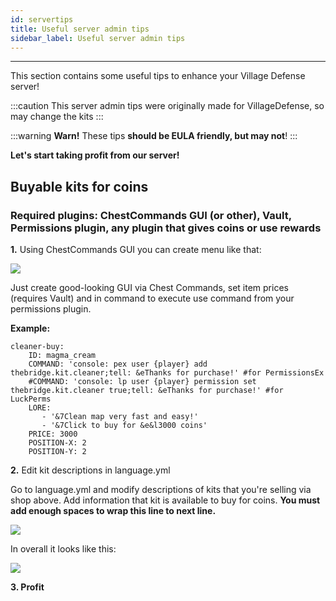 ```yaml
---
id: servertips
title: Useful server admin tips
sidebar_label: Useful server admin tips
---
```

---
This section contains some useful tips to enhance your Village Defense server!


:::caution
This server admin tips were originally made for VillageDefense, so may change the kits
:::

:::warning
**Warn!** These tips **should be EULA friendly, but may not**!
:::

 **Let's start taking profit from our server!**

## Buyable kits for coins

### **Required plugins:** ChestCommands GUI \(or other\), Vault, Permissions plugin, any plugin that gives coins or use rewards

**1.** Using ChestCommands GUI you can create menu like that: 

![](https://i.imgur.com/hl8E7nj.png)

Just create good-looking GUI via Chest Commands, set item prices \(requires Vault\) and in command to execute use command from your permissions plugin.

**Example:**

```text
cleaner-buy:
    ID: magma_cream
    COMMAND: 'console: pex user {player} add thebridge.kit.cleaner;tell: &eThanks for purchase!' #for PermissionsEx
    #COMMAND: 'console: lp user {player} permission set thebridge.kit.cleaner true;tell: &eThanks for purchase!' #for LuckPerms
    LORE:
       - '&7Clean map very fast and easy!'
       - '&7Click to buy for &e&l3000 coins'
    PRICE: 3000
    POSITION-X: 2
    POSITION-Y: 2
```

**2.** Edit kit descriptions in language.yml

Go to language.yml and modify descriptions of kits that you're selling via shop above. Add information that kit is available to buy for coins. **You must add enough spaces to wrap this line to next line.** 

![](https://i.imgur.com/ALkgKO9.png)

In overall it looks like this:

![](https://i.imgur.com/hYFpLtK.png)

**3. Profit**

